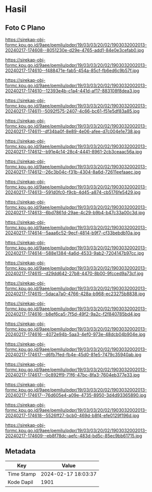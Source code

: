 # Hasil

## Foto C Plano

https://sirekap-obj-formc.kpu.go.id/9aee/pemilu/pdpr/19/03/03/20/02/1903032002013-20240217-174608--8051230e-d29e-4765-add1-84e0e3cefab0.jpg

https://sirekap-obj-formc.kpu.go.id/9aee/pemilu/pdpr/19/03/03/20/02/1903032002013-20240217-174610--f488471e-fab5-454a-85cf-fb6ed6c9b57f.jpg

https://sirekap-obj-formc.kpu.go.id/9aee/pemilu/pdpr/19/03/03/20/02/1903032002013-20240217-174610--12393e4b-c1a4-441d-af17-883108f8dea3.jpg

https://sirekap-obj-formc.kpu.go.id/9aee/pemilu/pdpr/19/03/03/20/02/1903032002013-20240217-174611--5092f575-2407-4c66-bc61-f51e5df83a85.jpg

https://sirekap-obj-formc.kpu.go.id/9aee/pemilu/pdpr/19/03/03/20/02/1903032002013-20240217-174611--df34ba0f-8e89-4e06-afee-d7c004e1e738.jpg

https://sirekap-obj-formc.kpu.go.id/9aee/pemilu/pdpr/19/03/03/20/02/1903032002013-20240217-174612--b91e4c14-28c4-4441-8961-2cb3ceaac56a.jpg

https://sirekap-obj-formc.kpu.go.id/9aee/pemilu/pdpr/19/03/03/20/02/1903032002013-20240217-174612--26c3b04c-f31b-4304-8a6d-72611eefaaec.jpg

https://sirekap-obj-formc.kpu.go.id/9aee/pemilu/pdpr/19/03/03/20/02/1903032002013-20240217-174613--591d0fc0-f9cb-4d45-a874-cb5176fe5429.jpg

https://sirekap-obj-formc.kpu.go.id/9aee/pemilu/pdpr/19/03/03/20/02/1903032002013-20240217-174613--6bd7861d-29ae-4c29-b9b4-b47c33a00c3d.jpg

https://sirekap-obj-formc.kpu.go.id/9aee/pemilu/pdpr/19/03/03/20/02/1903032002013-20240217-174614--5aaa6c52-9ecf-4814-b9f7-cf33bebdb10a.jpg

https://sirekap-obj-formc.kpu.go.id/9aee/pemilu/pdpr/19/03/03/20/02/1903032002013-20240217-174614--588e1384-4a6d-4533-9ab2-7204147b97cc.jpg

https://sirekap-obj-formc.kpu.go.id/9aee/pemilu/pdpr/19/03/03/20/02/1903032002013-20240217-174615--d29dd642-27b8-4470-8b00-9fcced9a73cf.jpg

https://sirekap-obj-formc.kpu.go.id/9aee/pemilu/pdpr/19/03/03/20/02/1903032002013-20240217-174615--5daca7a0-4766-428a-b968-ec23275b8838.jpg

https://sirekap-obj-formc.kpu.go.id/9aee/pemilu/pdpr/19/03/03/20/02/1903032002013-20240217-174616--b8ef6ca5-7f5d-49f2-9a2c-f2f840785bd4.jpg

https://sirekap-obj-formc.kpu.go.id/9aee/pemilu/pdpr/19/03/03/20/02/1903032002013-20240217-174616--4072e94b-5aa3-4ef0-973e-48dcb04b904e.jpg

https://sirekap-obj-formc.kpu.go.id/9aee/pemilu/pdpr/19/03/03/20/02/1903032002013-20240217-174617--d6fb7fed-fb4e-45d0-81e5-7479c35940ab.jpg

https://sirekap-obj-formc.kpu.go.id/9aee/pemilu/pdpr/19/03/03/20/02/1903032002013-20240217-174617--0c892ff9-71f6-47bc-8fa3-7604eb377e33.jpg

https://sirekap-obj-formc.kpu.go.id/9aee/pemilu/pdpr/19/03/03/20/02/1903032002013-20240217-174617--76d605e4-a09e-4735-8950-3d4d93365890.jpg

https://sirekap-obj-formc.kpu.go.id/9aee/pemilu/pdpr/19/03/03/20/02/1903032002013-20240217-174618--5526ff27-bcb0-469d-b8f4-efe0129f196d.jpg

https://sirekap-obj-formc.kpu.go.id/9aee/pemilu/pdpr/19/03/03/20/02/1903032002013-20240217-174609--eb8f78dc-aefc-483d-bd5c-85ec9bb61715.jpg


## Metadata

| Key        | Value               |
| ---------- | ------------------- |
| Time Stamp | 2024-02-17 18:03:37 |
| Kode Dapil | 1901                |



